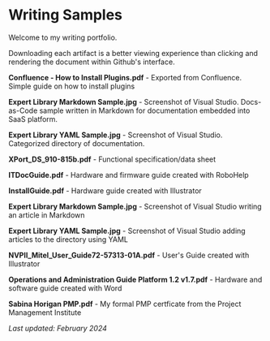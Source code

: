 # Writing Samples
Welcome to my writing portfolio.

Downloading each artifact is a better viewing experience than clicking and rendering the document within Github's interface.

**Confluence - How to Install Plugins.pdf** - Exported from Confluence. Simple guide on how to install plugins

**Expert Library Markdown Sample.jpg** - Screenshot of Visual Studio. Docs-as-Code sample written in Markdown for documentation embedded into SaaS platform. 

**Expert Library YAML Sample.jpg** - Screenshot of Visual Studio. Categorized directory of documentation. 

**XPort_DS_910-815b.pdf** - Functional specification/data sheet

**ITDocGuide.pdf** - Hardware and firmware guide created with RoboHelp

**InstallGuide.pdf** - Hardware guide created with Illustrator

**Expert Library Markdown Sample.jpg** - Screenshot of Visual Studio writing an article in Markdown

**Expert Library YAML Sample.jpg** - Screenshot of Visual Studio adding articles to the directory using YAML

**NVPII_Mitel_User_Guide72-57313-01A.pdf** - User's Guide created with Illustrator

**Operations and Administration Guide Platform 1.2 v1.7.pdf** - Hardware and software guide created with Word

**Sabina Horigan PMP.pdf** - My formal PMP certficate from the Project Management Institute

<i>Last updated: February 2024</i>
